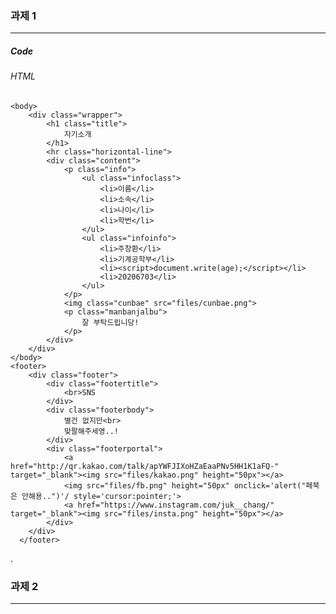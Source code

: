 ### 과제 1
***
##### Code
###### HTML
  <!DOCTYPE html>
  <html>
	  <head>
	  	<meta http-equiv="content-type" content="text/html; charset=UTF-8">
	  	<meta charset="utf-8">
	  	<script src="files/index.js"></script>
	  	<title>
	  		렛미인트로듀스마이셀프
	  	</title>
	  	<link href="index.css" rel="stylesheet" type="text/css">
	  </head>
  
  	<body>
	  	<div class="wrapper">
		  	<h1 class="title">
			  	자기소개
  			</h1>
  			<hr class="horizontal-line">
  			<div class="content">
  				<p class="info">
  					<ul class="infoclass">
  						<li>이름</li>
  						<li>소속</li>
  						<li>나이</li>
  						<li>학번</li>
  					</ul>
  					<ul class="infoinfo">
  						<li>주창환</li>
  						<li>기계공학부</li>
  						<li><script>document.write(age);</script></li>
  						<li>20206703</li>
  					</ul>
  				</p>
  				<img class="cunbae" src="files/cunbae.png">
  				<p class="manbanjalbu">
  					잘 부탁드립니당!
  				</p>
  			</div>
  		</div>
  	</body>
  	<footer>
  		<div class="footer">
  			<div class="footertitle">
  				<br>SNS
  			</div>
  			<div class="footerbody">
  				별건 없지만<br>
  				맞팔해주세영..!
  			</div>
  			<div class="footerportal">
  				<a href="http://qr.kakao.com/talk/apYWFJIXoHZaEaaPNv5HH1K1aFQ-" target="_blank"><img src="files/kakao.png" height="50px"></a>
	  			<img src="files/fb.png" height="50px" onclick='alert("페북은 안해용..")'/ style='cursor:pointer;'>
	  			<a href="https://www.instagram.com/juk__chang/" target="_blank"><img src="files/insta.png" height="50px"></a>
	  		</div>
	  	</div>
	  </footer>
  </html>
.

### 과제 2
***
